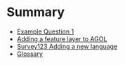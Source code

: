<!--
This is a list of all of the questions available in the FAQ. Questions must be linked to from this file to be visible via search.
-->

# Summary

- [Example Question 1](question1.md)
- [Adding a feature layer to AGOL](add_fl_in_AGOL/index.md)
- [Survey123 Adding a new language](s123_add_new_lang/index.md)
- [Glossary](glossary.md) <!-- Do not delete this, it appears that builds fail without this -->

